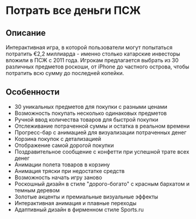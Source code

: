 # Потрать все деньги ПСЖ

## Описание

Интерактивная игра, в которой пользователи могут попытаться потратить €2,2 миллиарда - именно столько катарские инвесторы вложили в ПСЖ с 2011 года. Игрокам предлагается выбрать из 30 различных предметов роскоши, от iPhone до частного острова, чтобы потратить всю сумму до последней копейки.

## Особенности

- 30 уникальных предметов для покупки с разными ценами
- Возможность покупать несколько одинаковых предметов
- Ручной ввод количества товаров для быстрой покупки
- Отслеживание потраченной суммы и остатка в реальном времени
- Прогресс-бар с анимацией для визуализации потраченных денег
- Корзина покупок с детализацией
- Отображение самой дорогой покупки
- Поздравительное сообщение с конфетти при успешной трате всех денег
- Анимации полета товаров в корзину
- Анимация тряски при недостатке средств
- Возможность начать игру заново
- Роскошный дизайн в стиле "дорого-богато" с красным бархатом и темным деревом
- Золотые акценты и премиальные визуальные эффекты
- Интерактивная анимация и плавные переходы
- Адаптивный дизайн в фирменном стиле Sports.ru 

